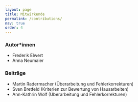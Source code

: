 ```yaml
---
layout: page
title: Mitwirkende
permalink: /contributions/
nav: true
order: 4
---
```


### Autor\*innen

* Frederik Elwert
* Anna Neumaier

### Beiträge

* Martin Radermacher (Überarbeitung und Fehlerkorrekturen)
* Sven Bretfeld (Kriterien zur Bewertung von Hausarbeiten)
* Ann-Kathrin Wolf (Überarbeitung und Fehlerkorrekturen)
